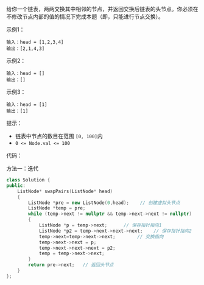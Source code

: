 给你一个链表，两两交换其中相邻的节点，并返回交换后链表的头节点。你必须在不修改节点内部的值的情况下完成本题（即，只能进行节点交换）。

示例1：
```
输入：head = [1,2,3,4]
输出：[2,1,4,3]
```

示例2：
```
输入：head = []
输出：[]
```

示例3：
```
输入：head = [1]
输出：[1]
```

提示：
- 链表中节点的数目在范围 `[0, 100]`内
- `0 <= Node.val <= 100`

代码：

方法一：迭代
```cpp
class Solution {
public:
    ListNode* swapPairs(ListNode* head) 
    {
        ListNode *pre = new ListNode(0,head);    // 创建虚拟头节点
        ListNode *temp = pre;
        while (temp->next != nullptr && temp->next->next != nullptr)
        {
            ListNode *p = temp->next;      // 保存指针指向1
            ListNode *p2 = temp->next->next->next;    // 保存指针指向2
            temp->next=temp->next->next;        // 交换指向
            temp->next->next = p;
            temp->next->next->next = p2;
            temp = temp->next->next;
        }
        return pre->next;   // 返回头节点
    }
};

```
